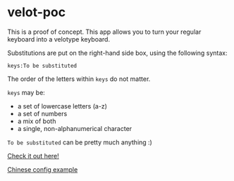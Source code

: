 # velot-poc

This is a proof of concept.
This app allows you to turn your regular keyboard into a velotype keyboard.

Substitutions are put on the right-hand side box, using the following syntax:

```
keys:To be substituted
```

The order of the letters within `keys` do not matter.

`keys` may be:
- a set of lowercase letters (a-z)
- a set of numbers
- a mix of both
- a single, non-alphanumerical character

`To be substituted` can be pretty much anything :)

[Check it out here!](https://adri326.github.io/velot-poc/index.html)

[Chinese config example](https://gist.github.com/adri326/42a63f9f6b8cd20f5be871aff09c1a80)
